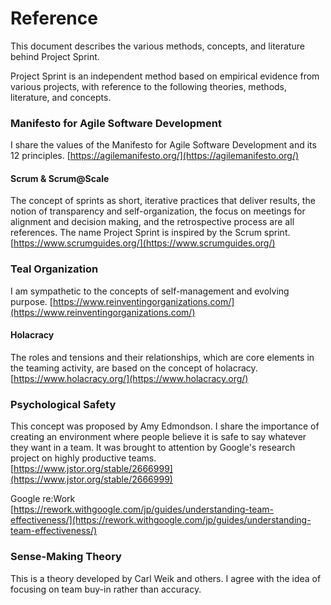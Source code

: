 # Reference

This document describes the various methods, concepts, and literature behind Project Sprint.

Project Sprint is an independent method based on empirical evidence from various projects, with reference to the following theories, methods, literature, and concepts.

### Manifesto for Agile Software Development
I share the values of the Manifesto for Agile Software Development and its 12 principles.
[https://agilemanifesto.org/](https://agilemanifesto.org/)

#### Scrum & Scrum@Scale
The concept of sprints as short, iterative practices that deliver results, the notion of transparency and self-organization, the focus on meetings for alignment and decision making, and the retrospective process are all references.
The name Project Sprint is inspired by the Scrum sprint.  
[https://www.scrumguides.org/](https://www.scrumguides.org/)

### Teal Organization
I am sympathetic to the concepts of self-management and evolving purpose.
[https://www.reinventingorganizations.com/](https://www.reinventingorganizations.com/)

#### Holacracy
The roles and tensions and their relationships, which are core elements in the teaming activity, are based on the concept of holacracy.  
[https://www.holacracy.org/](https://www.holacracy.org/)

### Psychological Safety
This concept was proposed by Amy Edmondson. I share the importance of creating an environment where people believe it is safe to say whatever they want in a team.
It was brought to attention by Google's research project on highly productive teams.  
[https://www.jstor.org/stable/2666999](https://www.jstor.org/stable/2666999)  

Google re:Work  
[https://rework.withgoogle.com/jp/guides/understanding-team-effectiveness/](https://rework.withgoogle.com/jp/guides/understanding-team-effectiveness/)

### Sense-Making Theory
This is a theory developed by Carl Weik and others. I agree with the idea of focusing on team buy-in rather than accuracy.
